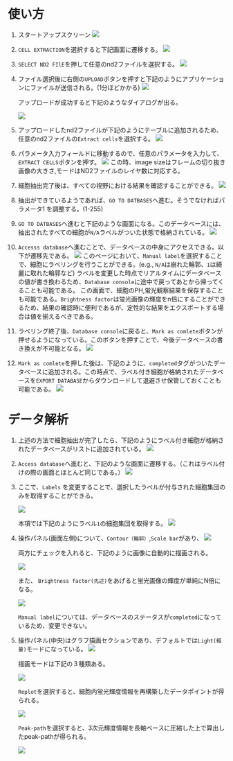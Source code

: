 # 使い方

1. スタートアップスクリーン
    ![](docs_images/1.png)

2. `CELL EXTRACTION`を選択すると下記画面に遷移する。
     ![](docs_images/2.png)
   
3. `SELECT ND2 FIlE`を押して任意のnd2ファイルを選択する。
    ![](docs_images/3.png)

4. ファイル選択後に右側の`UPLOAD`ボタンを押すと下記のようにアプリケーションにファイルが送信される。(1分ほどかかる)
     ![](docs_images/4.png)

    アップロードが成功すると下記のようなダイアログが出る。

    ![](docs_images/5.png)

5. アップロードしたnd2ファイルが下記のようにテーブルに追加されるため、任意のnd2ファイルの`Extract cells`を選択する。
     ![](docs_images/6.png)

6.  パラメータ入力フィールドに移動するので、任意のパラメータを入力して、`EXTRACT CELLS`ボタンを押す。
    ![](docs_images/7.png)
    この時、image sizeはフレームの切り抜き画像の大きさ,モードはND2ファイルのレイヤ数に対応する。

7. 細胞抽出完了後は、すべての視野における結果を確認することができる。
    ![](docs_images/8.png)

8. 抽出ができているようであれば、`GO TO DATBASES`へ進む。そうでなければパラメータ1 を調整する。(1-255)

9. `GO TO DATBASES`へ進むと下記のような画面になる。このデータベースには、抽出されたすべての細胞が`N/A`ラベルがついた状態で格納されている。
    ![](docs_images/9.png)

10. `Accesss database`へ進むことで、データベースの中身にアクセスできる。以下が遷移先である。
    ![](docs_images/10.png)
    このページにおいて、`Manual label`を選択することで、細胞にラベリングを行うことができる。(e.g., `N/A`は崩れた輪郭、`1`は綺麗に取れた輪郭など)
    ラベルを変更した時点でリアルタイムにデータベースの値が書き換わるため、`Database console`に途中で戻ってあとから帰ってくることも可能である。
    この画面で、細胞のPH,蛍光観察結果を保存することも可能である。`Brightness factor`は蛍光画像の輝度をn倍にすることができるため、結果の確認時に便利であるが、定性的な結果をエクスポートする場合は値を揃えるべきである。

11. ラベリング終了後、`Database console`に戻ると、`Mark as comlete`ボタンが押せるようになっている。このボタンを押すことで、今後データベースの書き換えが不可能となる。
     ![](docs_images/12.png)

12. `Mark as comlete`を押した後は、下記のように、`completed`タグがついたデータベースに追加される。この時点で、ラベル付き細胞が格納されたデータベースを`EXPORT DATABASE`からダウンロードして退避させ保管しておくことも可能である。
    ![](docs_images/db.png)
    
   
# データ解析

1. 上述の方法で細胞抽出が完了したら、下記のようにラベル付き細胞が格納されたデータベースがリストに追加されている。
    ![](docs_images/13.png)

2. `Access database`へ進むと、下記のような画面に遷移する。（これはラベル付けの際の画面とほとんど同じである。）
    ![](docs_images/14.png)

3. ここで、`Labels` を変更することで、選択したラベルが付与された細胞集団のみを取得することができる。

    ![](docs_images/15.png)
    
    本項では下記のようにラベル`1`の細胞集団を取得する。
    ![](docs_images/16.png)

4. 操作パネル(画面左側)について、`Contour（輪郭）`,`Scale bar`があり、
    ![](docs_images/17.png)

    両方にチェックを入れると、下記のように画像に自動的に描画される。

    ![](docs_images/18.png)

    また、 `Brightness factor(先述)`をあげると蛍光画像の輝度が単純にN倍になる。

    ![](docs_images/19.png)

    `Manual label`については、データベースのステータスが`completed`になっているため、変更できない。

4. 操作パネル(中央)はグラフ描画セクションであり、デフォルトでは`Light(軽量)`モードになっている。
    ![](docs_images/20.png)
   
   描画モードは下記の３種類ある。

   ![](docs_images/21.png)

    `Replot`を選択すると、細胞内蛍光輝度情報を再構築したデータポイントが得られる。

    ![](docs_images/22.png)

    `Peak-path`を選択すると、3次元輝度情報を長軸ベースに圧縮した上で算出したpeak-pathが得られる。

    ![](docs_images/23.png)





